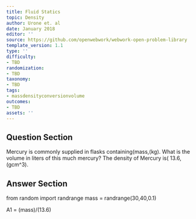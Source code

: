 ```yaml
---
title: Fluid Statics
topic: Density
author: Urone et. al
date: January 2018
editor: ''
source: https://github.com/openwebwork/webwork-open-problem-library
template_version: 1.1
type: ''
difficulty:
- TBD
randomization:
- TBD
taxonomy:
- TBD
tags:
- massdensityconversionvolume
outcomes:
- TBD
assets: ''
---
```


## Question Section 

Mercury is commonly supplied in flasks containing(mass,(kg). What is the volume in liters of this much mercury? The density of Mercury is( 13.6,(gcm^3).



## Answer Section

from random import randrange
mass = randrange(30,40,0.1)

A1 = (mass)/(13.6)